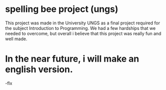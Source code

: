 # spelling bee project (ungs)
This project was made in the University UNGS as a final project required for the subject Introduction to Programming.
We had a few hardships that we needed to overcome, but overall i believe that this project was really fun and well made.
# In the near future, i will make an english version.
-flx
